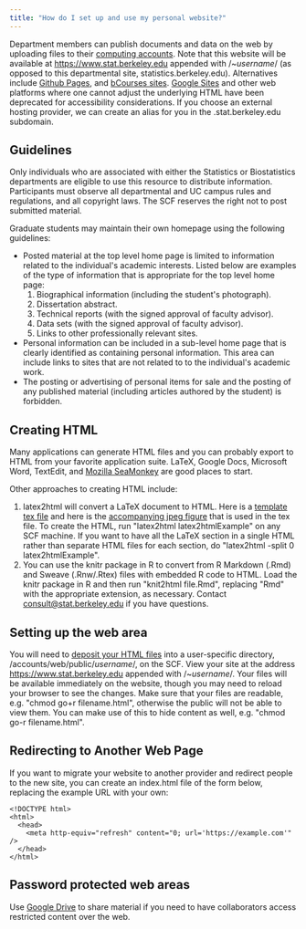 ```yaml
---
title: "How do I set up and use my personal website?"
---
```

Department members can publish documents and data on the web by
uploading files to their [computing accounts](/node/3462). Note that
this website will be available at https://www.stat.berkeley.edu appended
with /~*username*/ (as opposed to this departmental site,
statistics.berkeley.edu). Alternatives include [Github
Pages](https://pages.github.com/), and [bCourses
sites](https://bcourses.berkeley.edu/courses/1336779/pages/2-dot-3-create-your-course-site).
[Google
Sites](https://bconnected.berkeley.edu/collaboration-services/google/sites) and
other web platforms where one cannot adjust the underlying HTML have
been deprecated for accessibility considerations. If you choose an
external hosting provider, we can create an alias for you in the
.stat.berkeley.edu subdomain.

## Guidelines

Only individuals who are associated with either the Statistics or
Biostatistics departments are eligible to use this resource to
distribute information. Participants must observe all departmental and
UC campus rules and regulations, and all copyright laws. The SCF
reserves the right not to post submitted material.

Graduate students may maintain their own homepage using the following
guidelines:

- Posted material at the top level home page is limited to information
  related to the individual's academic interests. Listed below are
  examples of the type of information that is appropriate for the top
  level home page:
  1.  Biographical information (including the student's photograph).
  2.  Dissertation abstract.
  3.  Technical reports (with the signed approval of faculty advisor).
  4.  Data sets (with the signed approval of faculty advisor).
  5.  Links to other professionally relevant sites.
- Personal information can be included in a sub-level home page that is
  clearly identified as containing personal information. This area can
  include links to sites that are not related to to the individual's
  academic work.
- The posting or advertising of personal items for sale and the posting
  of any published material (including articles authored by the student)
  is forbidden.

## Creating HTML

Many applications can generate HTML files and you can probably export to
HTML from your favorite application suite. LaTeX, Google Docs, Microsoft
Word, TextEdit, and [Mozilla
SeaMonkey](http://www.seamonkey-project.org/) are good places to start.

Other approaches to creating HTML include:

1.  latex2html will convert a LaTeX document to HTML. Here is a
    [template tex
    file](https://www.stat.berkeley.edu/~scf/latex2htmlExample.tex) and
    here is the [accompanying jpeg
    figure](https://www.stat.berkeley.edu/~scf/escher-stars.jpg) that is
    used in the tex file. To create the HTML, run "latex2html
    latex2htmlExample" on any SCF machine. If you want to have all the
    LaTeX section in a single HTML rather than separate HTML files for
    each section, do "latex2html -split 0 latex2htmlExample".
2.  You can use the knitr package in R to convert from R Markdown (.Rmd)
    and Sweave (.Rnw/.Rtex) files with embedded R code to HTML. Load the
    knitr package in R and then run "knit2html file.Rmd", replacing
    "Rmd" with the appropriate extension, as necessary. Contact
    <consult@stat.berkeley.edu> if you have questions.

## Setting up the web area

You will need to [deposit your HTML files](/copying-files)
into a user-specific directory, /accounts/web/public/*username*/, on the
SCF. View your site at the address https://www.stat.berkeley.edu
appended with /~*username*/. Your files will be available immediately on
the website, though you may need to reload your browser to see the
changes. Make sure that your files are readable, e.g. "chmod go+r
filename.html", otherwise the public will not be able to view them. You
can make use of this to hide content as well, e.g. "chmod go-r
filename.html".

## Redirecting to Another Web Page

If you want to migrate your website to another provider and redirect
people to the new site, you can create an index.html file of the form
below, replacing the example URL with your own:

    <!DOCTYPE html>
    <html>
      <head>
        <meta http-equiv="refresh" content="0; url='https://example.com'" />
      </head>
    </html>

## Password protected web areas

Use [Google Drive](http://drive.google.com/a/berkeley.edu) to share
material if you need to have collaborators access restricted content
over the web.
